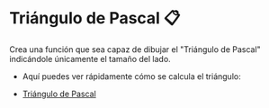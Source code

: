 # Triángulo de Pascal 📋

 Crea una función que sea capaz de dibujar el "Triángulo de Pascal" indicándole únicamente el tamaño del lado.
 
 - Aquí puedes ver rápidamente cómo se calcula el triángulo:
    
 - [Triángulo de Pascal](https://commons.wikimedia.org/wiki/File:PascalTriangleAnimated2.gif)
 